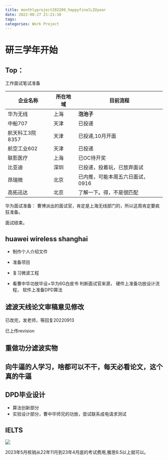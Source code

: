 ```yaml
---
title: monthlyproject202209_happyfinalLZUyear
date: 2022-08-27 21:21:10
tags:
categories: Work Project
---
```

# 研三学年开始

## Top：
工作面试笔试准备

|企业名称|所在地域|目前流程|
|---|---|---|
|华为无线|上海|**泡池子**|
|中船707|天津|已投递|
|航天科工3院8357|天津|已投递,10月开面|
|航空工业602|天津|已投递|
|联影医疗|上海|已OC待开奖|
|比亚迪|深圳|已投递，投着玩，已放弃面试|
|昂瑞微|北京|已内推，可能本周五六日面试，0916|
|高拓迅达|北京|了解一下。得，不是很匹配|

华为面试准备：
曹博派出的面试官，肯定是上海无线部门的，所以这周肯定要疯狂准备。

面试结束。

## huawei wireless shanghai
* 制作个人介绍文件

* 准备项目

* 复习微波工程

* 看曹中华功放毕设+华为6G白皮书
  判断面试官来源，
  硬件上准备功放设计流程，
  软件上准备DPD算法

## 滤波天线论文审稿意见修改
已改完，发老师，等回复20220913

已上传revision

## 重做功分滤波实物

## 向牛逼的人学习，啥都可以不干，每天必看论文，这个真的牛逼

## DPD毕业设计
* 算法创新部分
* 实验设计部分，曹中华师兄的功放，尝试联系成电请求测试
  



## IELTS
![](https://cdn.jsdelivr.net/gh/JC-GGBond/image-JC@master/英语学习/微信截图_20220606163928.1xol0ibeylgg.webp)

2023年5月核销从22年11月到23年4月底的考试费用,雅思6.5以上就可以。